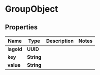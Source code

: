 

# GroupObject


## Properties

| Name | Type | Description | Notes |
|------------ | ------------- | ------------- | -------------|
|**lagoId** | **UUID** |  |  |
|**key** | **String** |  |  |
|**value** | **String** |  |  |



